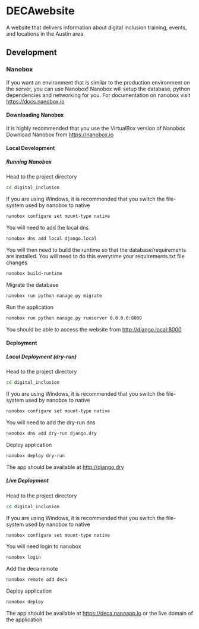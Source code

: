 # DECAwebsite

A website that delivers information about digital inclusion training, events, and locations in the Austin area

## Development

### Nanobox

If you want an environment that is similar to the production environment on the server, you can use Nanobox!
Nanobox will setup the database, python dependencies and networking for you.
For documentation on nanobox visit https://docs.nanobox.io

#### Downloading Nanobox

It is highly recommended that you use the VirtualBox version of Nanobox
Download Nanobox from https://nanobox.io

#### Local Development

##### Running Nanobox

Head to the project directory

```bash
cd digital_inclusion
```

If you are using Windows, it is recommended that you switch the file-system used by nanobox to native

```bash
nanobox configure set mount-type native
```

You will need to add the local dns

```bash
nanobox dns add local django.local
```

You will then need to build the runtime so that the database/requirements are installed. You will need to do this everytime your requirements.txt file changes

```bash
nanobox build-runtime
```

Migrate the database

```bash
nanobox run python manage.py migrate
```

Run the application

```bash
nanobox run python manage.py runserver 0.0.0.0:8000
```

You should be able to access the website from http://django.local:8000

#### Deployment

##### Local Deployment (dry-run)

Head to the project directory

```bash
cd digital_inclusion
```

If you are using Windows, it is recommended that you switch the file-system used by nanobox to native

```bash
nanobox configure set mount-type native
```

You will need to add the dry-run dns

```bash
nanobox dns add dry-run django.dry
```

Deploy application

```bash
nanobox deploy dry-run
```

The app should be available at http://django.dry

##### Live Deployment

Head to the project directory

```bash
cd digital_inclusion
```

If you are using Windows, it is recommended that you switch the file-system used by nanobox to native

```bash
nanobox configure set mount-type native
```

You will need login to nanobox

```bash
nanobox login
```

Add the deca remote

```bash
nanobox remote add deca
```

Deploy application

```bash
nanobox deploy
```

The app should be available at https://deca.nanoapp.io or the live domain of the application
